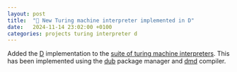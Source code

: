 ```yaml
---
layout: post
title:  "🍎 New Turing machine interpreter implemented in D"
date:   2024-11-14 23:02:00 +0100
categories: projects turing interpreter d
---
```

Added the [D](https://github.com/sanelli/turing/tree/main/d) implementation to the [suite of turing machine interpreters](https://github.com/sanelli/turing).
This has been implemented using the [dub](https://dub.pm) package manager and [dmd](https://dlang.org/dmd-windows.html) compiler.
